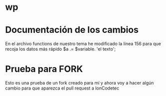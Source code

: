 # wp
# Documentación de los cambios
En el archivo functions de nuestro tema he modificado la línea 156 para que recoja los datos más rápido
$a .= $variable. 'el texto';

# Prueba para FORK
Esto es una prueba de un fork creado para mí y ahora voy a hacer algún cambio para que aparezca el pull request a IonCodetec
